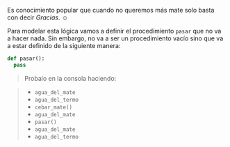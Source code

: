 Es conocimiento popular que cuando no queremos más mate solo basta con decir _Gracias_. :relaxed:

Para modelar esta lógica vamos a definir el procedimiento `pasar` que no va a hacer nada. Sin embargo, no va a ser un procedimiento vacío sino que va a estar definido de la siguiente manera: 

```python
def pasar():
  pass
```

> Probalo en la consola haciendo:

> * `agua_del_mate`
> * `agua_del_termo`
> * `cebar_mate()`
> * `agua_del_mate`
> * `pasar()`
> * `agua_del_mate`
> * `agua_del_termo`